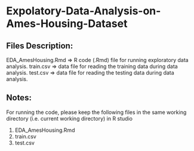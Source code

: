 # Expolatory-Data-Analysis-on-Ames-Housing-Dataset

Files Description:
------------------
EDA_AmesHousing.Rmd => R code (.Rmd) file for running exploratory data analysis.
train.csv => data file for reading the training data during data analysis.
test.csv  => data file for reading the testing data during data analysis.

Notes:
------------------
For running the code, please keep the following files in the same working directory (i.e. current working directory) in R studio
1. EDA_AmesHousing.Rmd
2. train.csv
3. test.csv
